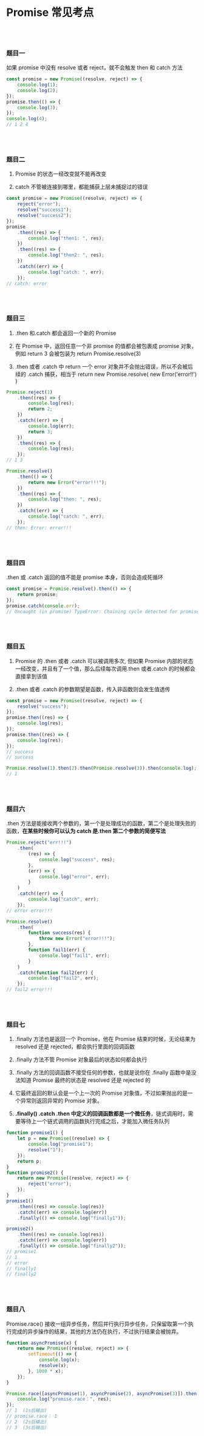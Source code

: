 # Promise 常见考点

</br>
</br>

### 题目一

如果 promise 中没有 resolve 或者 reject，就不会触发 then 和 catch 方法

```javascript
const promise = new Promise((resolve, reject) => {
    console.log(1);
    console.log(2);
});
promise.then(() => {
    console.log(3);
});
console.log(4);
// 1 2 4
```

</br>
</br>

### 题目二

1. Promise 的状态一经改变就不能再改变

2. catch 不管被连接到哪里，都能捕获上层未捕捉过的错误

```javascript
const promise = new Promise((resolve, reject) => {
    reject("error");
    resolve("success1");
    resolve("success2");
});
promise
    .then((res) => {
        console.log("then1: ", res);
    })
    .then((res) => {
        console.log("then2: ", res);
    })
    .catch((err) => {
        console.log("catch: ", err);
    });
// catch: error
```

</br>
</br>

### 题目三

1. .then 和.catch 都会返回一个新的 Promise

2. 在 Promise 中，返回任意一个非 promise 的值都会被包裹成 promise 对象，例如 return 3 会被包装为 return Promise.resolve(3)

3. .then 或者 .catch 中 return 一个 error 对象并不会抛出错误，所以不会被后续的 .catch 捕获，相当于 return new Promise.resolve( new Error('error!!') )

```javascript
Promise.reject(1)
    .then((res) => {
        console.log(res);
        return 2;
    })
    .catch((err) => {
        console.log(err);
        return 3;
    })
    .then((res) => {
        console.log(res);
    });
// 1 3

Promise.resolve()
    .then(() => {
        return new Error("error!!!");
    })
    .then((res) => {
        console.log("then: ", res);
    })
    .catch((err) => {
        console.log("catch: ", err);
    });
// then: Error: error!!!
```

</br>
</br>

### 题目四

.then 或 .catch 返回的值不能是 promise 本身，否则会造成死循环

```javascript
const promise = Promise.resolve().then(() => {
    return promise;
});
promise.catch(console.err);
// Uncaught (in promise) TypeError: Chaining cycle detected for promise #<Promise>
```

</br>
</br>

### 题目五

1. Promise 的 .then 或者 .catch 可以被调用多次, 但如果 Promise 内部的状态一经改变，并且有了一个值，那么后续每次调用.then 或者.catch 的时候都会直接拿到该值

2. .then 或者 .catch 的参数期望是函数，传入非函数则会发生值透传

```javascript
const promise = new Promise((resolve, reject) => {
    resolve("success");
});
promise.then((res) => {
    console.log(res);
});
promise.then((res) => {
    console.log(res);
});
// success
// success

Promise.resolve(1).then(2).then(Promise.resolve(3)).then(console.log);
// 1
```

</br>
</br>

### 题目六

.then 方法是能接收两个参数的，第一个是处理成功的函数，第二个是处理失败的函数，**在某些时候你可以认为 catch 是.then 第二个参数的简便写法**

```javascript
Promise.reject("err!!!")
    .then(
        (res) => {
            console.log("success", res);
        },
        (err) => {
            console.log("error", err);
        }
    )
    .catch((err) => {
        console.log("catch", err);
    });
// error error!!!

Promise.resolve()
    .then(
        function success(res) {
            throw new Error("error!!!");
        },
        function fail1(err) {
            console.log("fail1", err);
        }
    )
    .catch(function fail2(err) {
        console.log("fail2", err);
    });
// fail2 error!!!
```

</br>
</br>

### 题目七

1. .finally 方法也是返回一个 Promise，他在 Promise 结束的时候，无论结果为 resolved 还是 rejected，都会执行里面的回调函数

2. .finally 方法不管 Promise 对象最后的状态如何都会执行

3. .finally 方法的回调函数不接受任何的参数，也就是说你在 .finally 函数中是没法知道 Promise 最终的状态是 resolved 还是 rejected 的

4. 它最终返回的默认会是一个上一次的 Promise 对象值，不过如果抛出的是一个异常则返回异常的 Promise 对象。

5. **.finally() .catch .then 中定义的回调函数都是一个微任务**，链式调用时，需要等待上一个链式调用的函数执行完成之后，才能加入微任务队列

```javascript
function promise1() {
    let p = new Promise((resolve) => {
        console.log("promise1");
        resolve("1");
    });
    return p;
}
function promise2() {
    return new Promise((resolve, reject) => {
        reject("error");
    });
}
promise1()
    .then((res) => console.log(res))
    .catch((err) => console.log(err))
    .finally(() => console.log("finally1"));

promise2()
    .then((res) => console.log(res))
    .catch((err) => console.log(err))
    .finally(() => console.log("finally2"));
// promise1
// 1
// error
// finally1
// finally2
```

</br>
</br>

### 题目八

Promise.race() 接收一组异步任务，然后并行执行异步任务，只保留取第一个执行完成的异步操作的结果，其他的方法仍在执行，不过执行结果会被抛弃。

```javascript
function asyncPromise(x) {
    return new Promise((resolve, reject) => {
        setTimeout(() => {
            console.log(x);
            resolve(x);
        }, 1000 * x);
    });
}

Promise.race([asyncPromise(1), asyncPromise(2), asyncPromise(3)]).then((res) => {
    console.log("promise.race：", res);
});
// 1  (1s后输出)
// promise.race： 1
// 2  (2s后输出)
// 3  (3s后输出)
```

</br>
</br>
